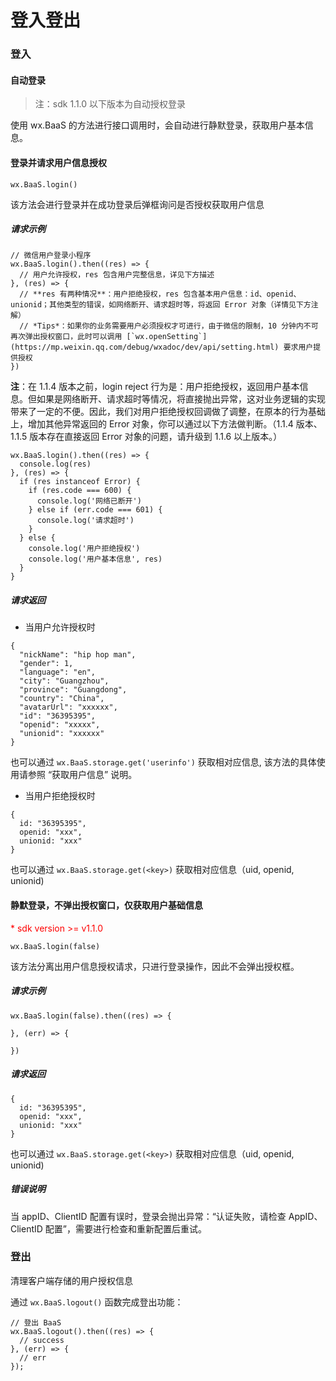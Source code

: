 # 登入登出

### 登入

#### 自动登录

> 注：sdk 1.1.0 以下版本为自动授权登录

使用 wx.BaaS 的方法进行接口调用时，会自动进行静默登录，获取用户基本信息。


#### 登录并请求用户信息授权
`wx.BaaS.login()`

该方法会进行登录并在成功登录后弹框询问是否授权获取用户信息

##### 请求示例

```
// 微信用户登录小程序
wx.BaaS.login().then((res) => {
  // 用户允许授权，res 包含用户完整信息，详见下方描述
}, (res) => {
  // **res 有两种情况**：用户拒绝授权，res 包含基本用户信息：id、openid、unionid；其他类型的错误，如网络断开、请求超时等，将返回 Error 对象（详情见下方注解）
  // *Tips*：如果你的业务需要用户必须授权才可进行，由于微信的限制，10 分钟内不可再次弹出授权窗口，此时可以调用 [`wx.openSetting`](https://mp.weixin.qq.com/debug/wxadoc/dev/api/setting.html) 要求用户提供授权
})
```

**注**：在 1.1.4 版本之前，login reject 行为是：用户拒绝授权，返回用户基本信息。但如果是网络断开、请求超时等情况，将直接抛出异常，这对业务逻辑的实现带来了一定的不便。因此，我们对用户拒绝授权回调做了调整，在原本的行为基础上，增加其他异常返回的 Error 对象，你可以通过以下方法做判断。（1.1.4 版本、1.1.5 版本存在直接返回 Error 对象的问题，请升级到 1.1.6 以上版本。）

```
wx.BaaS.login().then((res) => {
  console.log(res)
}, (res) => {
  if (res instanceof Error) {
    if (res.code === 600) {
      console.log('网络已断开')
    } else if (err.code === 601) {
      console.log('请求超时')
    }
  } else {
    console.log('用户拒绝授权')
    console.log('用户基本信息', res)
  }
}
```


##### 请求返回

- 当用户允许授权时

```
{
  "nickName": "hip hop man",
  "gender": 1,
  "language": "en",
  "city": "Guangzhou",
  "province": "Guangdong",
  "country": "China",
  "avatarUrl": "xxxxxx",
  "id": "36395395",
  "openid": "xxxxx",
  "unionid": "xxxxxx"
}
```

也可以通过 `wx.BaaS.storage.get('userinfo')` 获取相对应信息, 该方法的具体使用请参照 “获取用户信息” 说明。

- 当用户拒绝授权时

```
{
  id: "36395395",
  openid: "xxx",
  unionid: "xxx"
}
```

也可以通过 `wx.BaaS.storage.get(<key>)` 获取相对应信息（uid, openid, unionid)


#### 静默登录，不弹出授权窗口，仅获取用户基础信息

<p style='color:red'>* sdk version >= v1.1.0</p>

`wx.BaaS.login(false)`

该方法分离出用户信息授权请求，只进行登录操作，因此不会弹出授权框。

##### 请求示例

```
wx.BaaS.login(false).then((res) => {

}, (err) => {

})
```

##### 请求返回

```
{
  id: "36395395",
  openid: "xxx",
  unionid: "xxx"
}
```

也可以通过 `wx.BaaS.storage.get(<key>)` 获取相对应信息（uid, openid, unionid)


##### 错误说明

当 appID、ClientID 配置有误时，登录会抛出异常：“认证失败，请检查 AppID、ClientID 配置”，需要进行检查和重新配置后重试。


### 登出

清理客户端存储的用户授权信息

通过 `wx.BaaS.logout()` 函数完成登出功能：

```
// 登出 BaaS
wx.BaaS.logout().then((res) => {
  // success
}, (err) => {
  // err
});
```
